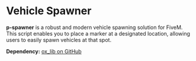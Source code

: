 # Vehicle Spawner

**p-spawner** is a robust and modern vehicle spawning solution for FiveM. This script enables you to place a marker at a designated location, allowing users to easily spawn vehicles at that spot.

**Dependency:** [ox_lib on GitHub](https://github.com/overextended/ox_lib)
